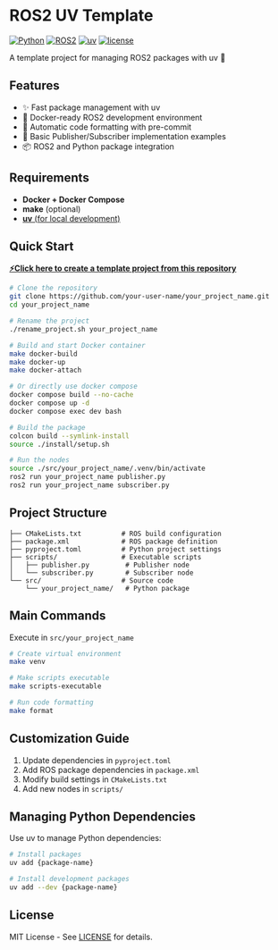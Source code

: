 # ROS2 UV Template

[![Python](https://img.shields.io/badge/Python-3.12-blue?logo=python&logoColor=white)](https://www.python.org)
[![ROS2](https://img.shields.io/badge/ROS2-Jazzy-blue?logo=ros&logoColor=white)](https://docs.ros.org/en/jazzy)
[![uv](https://img.shields.io/badge/uv-0.5.x-blue)](https://docs.astral.sh/uv/)
[![license](https://img.shields.io/badge/License-MIT-green.svg)](LICENSE)

A template project for managing ROS2 packages with uv 🚀

## Features

- ✨ Fast package management with uv
- 🐋 Docker-ready ROS2 development environment
- 🔧 Automatic code formatting with pre-commit
- 🎯 Basic Publisher/Subscriber implementation examples
- 📦 ROS2 and Python package integration

## Requirements

- **Docker + Docker Compose**
- **make** (optional)
- [**uv** (for local development)](https://docs.astral.sh/uv/)

## Quick Start

[**⚡️Click here to create a template project from this repository**](https://github.com/new?template_name=ros2_uv_template&template_owner=Geson-anko)

```bash
# Clone the repository
git clone https://github.com/your-user-name/your_project_name.git
cd your_project_name

# Rename the project
./rename_project.sh your_project_name

# Build and start Docker container
make docker-build
make docker-up
make docker-attach

# Or directly use docker compose
docker compose build --no-cache
docker compose up -d
docker compose exec dev bash

# Build the package
colcon build --symlink-install
source ./install/setup.sh

# Run the nodes
source ./src/your_project_name/.venv/bin/activate
ros2 run your_project_name publisher.py
ros2 run your_project_name subscriber.py
```

## Project Structure

```
├── CMakeLists.txt          # ROS build configuration
├── package.xml             # ROS package definition
├── pyproject.toml          # Python project settings
├── scripts/                # Executable scripts
│   ├── publisher.py         # Publisher node
│   └── subscriber.py        # Subscriber node
└── src/                    # Source code
    └── your_project_name/   # Python package
```

## Main Commands

Execute in `src/your_project_name`

```bash
# Create virtual environment
make venv

# Make scripts executable
make scripts-executable

# Run code formatting
make format
```

## Customization Guide

1. Update dependencies in `pyproject.toml`
2. Add ROS package dependencies in `package.xml`
3. Modify build settings in `CMakeLists.txt`
4. Add new nodes in `scripts/`

## Managing Python Dependencies

Use uv to manage Python dependencies:

```bash
# Install packages
uv add {package-name}

# Install development packages
uv add --dev {package-name}
```

## License

MIT License - See [LICENSE](LICENSE) for details.
